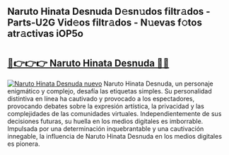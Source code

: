 ## Naruto Hinata Desnuda D𝚎sn𝚞dos filtr𝚊dos - Parts-U2G Vid𝚎os filtr𝚊dos - N𝚞evas f𝚘tos atr𝚊ctivas iOP5o

# <h2><a href="http://mb81as.tromn.icu/?c=Naruto+Hinata+Desnuda">🔗👉👉👉 Naruto Hinata Desnuda 🔗🔗</a></h2>

[![Naruto Hinata Desnuda nuevo](https://i.imgur.com/pEAQMta.gif)](http://mb81as.tromn.icu/?c=Naruto+Hinata+Desnuda)
Naruto Hinata Desnuda, un personaje enigmático y complejo, desafía las etiquetas simples. Su personalidad distintiva en línea ha cautivado y provocado a los espectadores, provocando debates sobre la expresión artística, la privacidad y las complejidades de las comunidades virtuales. Independientemente de sus decisiones futuras, su huella en los medios digitales es imborrable. Impulsada por una determinación inquebrantable y una cautivación innegable, la influencia de Naruto Hinata Desnuda en los medios digitales es pionera.
